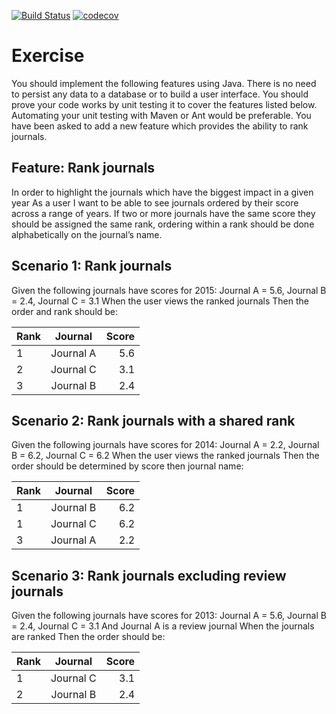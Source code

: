 [![Build Status](https://travis-ci.org/jesusgsdev/rankJournals.svg?branch=master)](https://travis-ci.org/jesusgsdev/rankJournals)
[![codecov](https://codecov.io/gh/jesusgsdev/rankJournals/branch/master/graph/badge.svg)](https://codecov.io/gh/jesusgsdev/rankJournals)
# Exercise
You should implement the following features using Java. There is no need to persist any data to a database or to build a user interface. You should prove your code works by unit testing it to cover the features listed below. Automating your unit testing with Maven or Ant would be preferable. You have been asked to add a new feature which provides the ability to rank journals.

## Feature: Rank journals
In order to highlight the journals which have the biggest impact in a given year
As a user
I want to be able to see journals ordered by their score across a range of years. If two or more journals have the same score they should be assigned the same rank, ordering within a rank should be done alphabetically on the journal’s name.

## Scenario 1: Rank journals
Given the following journals have scores for 2015:
Journal A = 5.6, Journal B = 2.4, Journal C = 3.1
When the user views the ranked journals
Then the order and rank should be:

|Rank|Journal|Score|
| ------------- |:-------------:| -----:|
|1|Journal A|5.6|
|2|Journal C|3.1|
|3|Journal B|2.4|

## Scenario 2: Rank journals with a shared rank
Given the following journals have scores for 2014:
Journal A = 2.2, Journal B = 6.2, Journal C = 6.2
When the user views the ranked journals
Then the order should be determined by score then journal name:

|Rank|Journal|Score|
| ------------- |:-------------:| -----:|
|1|Journal B|6.2|
|1|Journal C|6.2|
|3|Journal A|2.2|

## Scenario 3: Rank journals excluding review journals
Given the following journals have scores for 2013:
Journal A = 5.6, Journal B = 2.4, Journal C = 3.1
And Journal A is a review journal
When the journals are ranked
Then the order should be:

|Rank|Journal|Score|
| ------------- |:--------:| -----:|
|1|Journal C|3.1|
|2|Journal B|2.4|